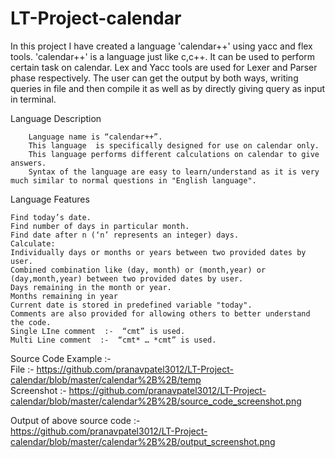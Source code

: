 # LT-Project-calendar
In this project I have created a language 'calendar++' using yacc and flex tools. 'calendar++' is a language just like c,c++. It can be used to perform certain task on calendar. Lex and Yacc tools are used for Lexer and Parser phase respectively. The user can get the output by both ways, writing queries in file and then compile it as well as by directly giving query as input in terminal.


Language Description
	
        Language name is “calendar++”.
        This language  is specifically designed for use on calendar only.
        This language performs different calculations on calendar to give answers.
        Syntax of the language are easy to learn/understand as it is very much similar to normal questions in "English language".

Language Features

	Find today’s date.
	Find number of days in particular month.
	Find date after n (‘n’ represents an integer) days.
	Calculate:
	Individually days or months or years between two provided dates by user.
	Combined combination like (day, month) or (month,year) or (day,month,year) between two provided dates by user.
	Days remaining in the month or year.
	Months remaining in year
	Current date is stored in predefined variable "today".
	Comments are also provided for allowing others to better understand the code.
	Single LIne comment  :-  “cmt” is used.
	Multi Line comment  :-  “cmt* … *cmt” is used.
	
Source Code Example :-                                            														     
	File  :-  https://github.com/pranavpatel3012/LT-Project-calendar/blob/master/calendar%2B%2B/temp                              									
	Screenshot  :-  https://github.com/pranavpatel3012/LT-Project-calendar/blob/master/calendar%2B%2B/source_code_screenshot.png

Output of above source code  :-                                                              													    
	https://github.com/pranavpatel3012/LT-Project-calendar/blob/master/calendar%2B%2B/output_screenshot.png
